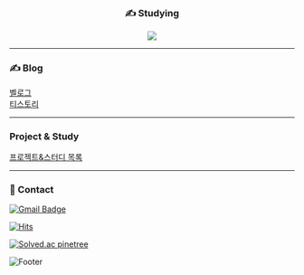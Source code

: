 

<!--
**pinetree2/pinetree2** is a ✨ _special_ ✨ repository because its `README.md` (this file) appears on your GitHub profile.

Here are some ideas to get you started:

- 🔭 I’m currently working on ...
- 🌱 I’m currently learning ...
- 👯 I’m looking to collaborate on ...
- 🤔 I’m looking for help with ...
- 💬 Ask me about ...
- 📫 How to reach me: ...
- 😄 Pronouns: ...
- ⚡ Fun fact: ...
[![Top Langs](https://github-readme-stats.vercel.app/api/top-langs/?username=pinetree2)](https://github.com/pinetree2/github-readme-stats)
-->

<div align="center">


### ✍️ Studying


<img src="https://github-readme-stats.vercel.app/api?username=pinetree2&show_icons=true&theme=tokyonight">
</div>

 ---



 ### ✍️ Blog
 [벨로그](https://velog.io/@pinetree2) <br>
 [티스토리](https://pinetree0308.tistory.com/)

 
 ---
 ### Project & Study
 
 [프로젝트&스터디 목록](https://song-01.notion.site/Project-Study-b8b90b98408a4da594de5e1557003fcb?pvs=4)
 
 
 ---

### 💬 Contact
 [![Gmail Badge](https://img.shields.io/badge/Gmail-d14836?style=flat-square&logo=Gmail&logoColor=white&link=mailto:pinetree3966@gmail.com)](mailto:pinetree3966@gmail.com)

[![Hits](https://hits.seeyoufarm.com/api/count/incr/badge.svg?url=https%3A%2F%2Fgithub.com%2Fpinetree2&count_bg=%230040F2&title_bg=%233D5C69&icon=awesomelists.svg&icon_color=%2308E7FF&title=hits&edge_flat=false)](https://hits.seeyoufarm.com)

[![Solved.ac
pinetree](http://mazassumnida.wtf/api/mini/generate_badge?boj=dlgothd3966)](https://solved.ac/dlgothd3966)

![Footer](https://capsule-render.vercel.app/api?type=waving&color=auto&height=200&section=footer)
